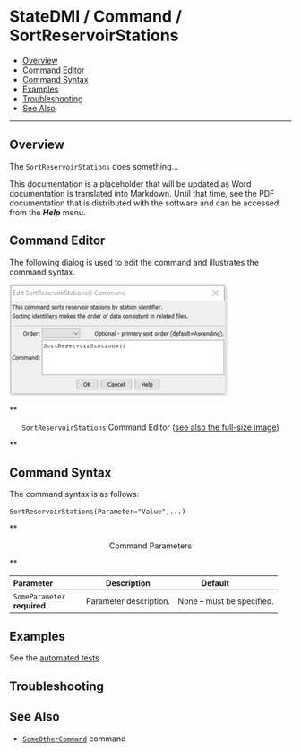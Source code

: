 # StateDMI / Command / SortReservoirStations #

* [Overview](#overview)
* [Command Editor](#command-editor)
* [Command Syntax](#command-syntax)
* [Examples](#examples)
* [Troubleshooting](#troubleshooting)
* [See Also](#see-also)

-------------------------

## Overview ##

The `SortReservoirStations` does something...

This documentation is a placeholder that will be updated as Word documentation is translated into Markdown.
Until that time, see the PDF documentation that is distributed with the software and can be accessed
from the ***Help*** menu.

## Command Editor ##

The following dialog is used to edit the command and illustrates the command syntax.

![SortReservoirStations](SortReservoirStations.png)

**<p style="text-align: center;">
`SortReservoirStations` Command Editor (<a href="../SortReservoirStations.png">see also the full-size image</a>)
</p>**

## Command Syntax ##

The command syntax is as follows:

```text
SortReservoirStations(Parameter="Value",...)
```
**<p style="text-align: center;">
Command Parameters
</p>**

| **Parameter**&nbsp;&nbsp;&nbsp;&nbsp;&nbsp;&nbsp;&nbsp;&nbsp;&nbsp;&nbsp;&nbsp;&nbsp; | **Description** | **Default**&nbsp;&nbsp;&nbsp;&nbsp;&nbsp;&nbsp;&nbsp;&nbsp;&nbsp;&nbsp; |
| --------------|-----------------|----------------- |
|`SomeParameter`<br>**required**|Parameter description.|None – must be specified.|

## Examples ##

See the [automated tests](https://github.com/OpenWaterFoundation/cdss-app-statedmi-main/tree/master/test/regression/commands/SortReservoirStations).

## Troubleshooting ##

## See Also ##

* [`SomeOtherCommand`](../SomeOtherCommand/SomeOtherCommand) command
